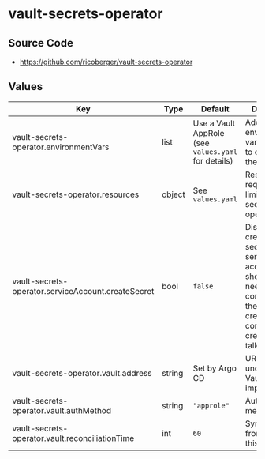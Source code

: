 # vault-secrets-operator

## Source Code

* <https://github.com/ricoberger/vault-secrets-operator>

## Values

| Key | Type | Default | Description |
|-----|------|---------|-------------|
| vault-secrets-operator.environmentVars | list | Use a Vault AppRole (see `values.yaml` for details) | Additional environment variables used to configure the operator |
| vault-secrets-operator.resources | object | See `values.yaml` | Resource requests and limits for vault-secrets-operator |
| vault-secrets-operator.serviceAccount.createSecret | bool | `false` | Disable creation of a secret for the service account. It shouldn't be needed and it conflicts with the secret we create that contains the credentials for talking to Vault. |
| vault-secrets-operator.vault.address | string | Set by Argo CD | URL of the underlying Vault implementation |
| vault-secrets-operator.vault.authMethod | string | `"approle"` | Authentication method to use |
| vault-secrets-operator.vault.reconciliationTime | int | `60` | Sync secrets from vault on this cadence |
